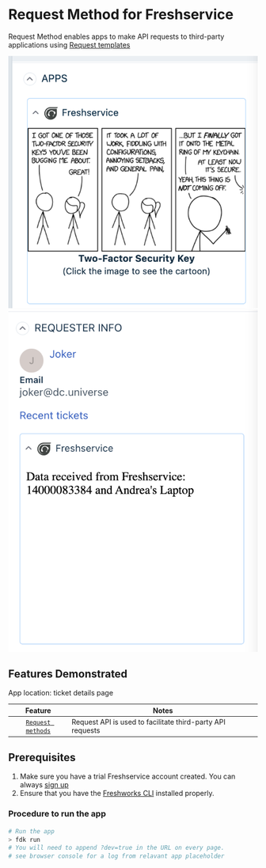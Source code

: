 # Request Method for Freshservice

Request Method enables apps to make API requests to third-party applications using [Request templates](../UserGuide.md)

![App preview](./screenshots/preview.png)
![Requester Info placeholder](./screenshots/requester_info_page.png)

## Features Demonstrated

App location: ticket details page

| Feature | Notes |
| :---: | --- |
| [`Request methods`](../UserGuide.md) | Request API is used to facilitate third-party API requests |

## Prerequisites

1. Make sure you have a trial Freshservice account created. You can always [sign up](https://freshservice.com/signup)
2. Ensure that you have the [Freshworks CLI](https://community.developers.freshworks.com/t/what-are-the-prerequisites-to-install-the-freshworks-cli/234) installed properly.

### Procedure to run the app

```sh
# Run the app
> fdk run
# You will need to append ?dev=true in the URL on every page.
# see browser console for a log from relavant app placeholder
```
